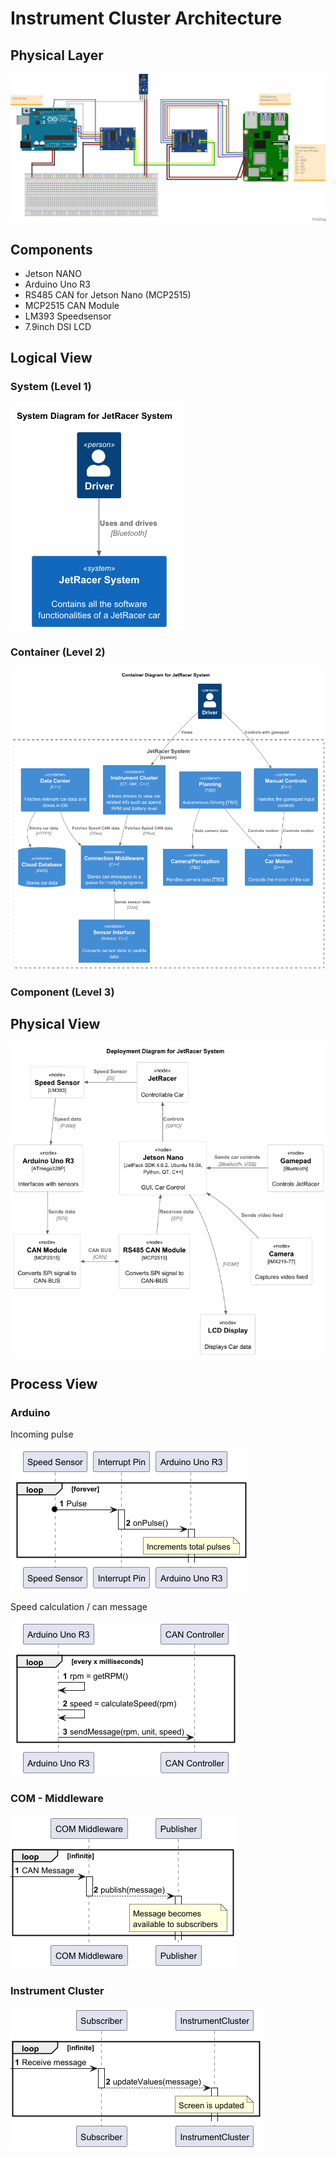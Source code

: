 # Instrument Cluster Architecture

## Physical Layer

![PiRacer](images/piracer_schematics.png)

## Components

* Jetson NANO
* Arduino Uno R3
* RS485 CAN for Jetson Nano (MCP2515)
* MCP2515 CAN Module
* LM393 Speedsensor
* 7.9inch DSI LCD

## Logical View

### System (Level 1)

![Architecture](diagrams/out/System-System_Diagram_for_JetRacer_System.png)

### Container (Level 2)

![Container](diagrams/out/techtribesjs-Container_Diagram_for_JetRacer_System.png)

### Component (Level 3)

## Physical View

![Deployment](diagrams/out/deployment-Deployment_Diagram_for_JetRacer_System.png)

## Process View

### Arduino

Incoming pulse

![Arduino](diagrams/out/process/arduino_speed_pulse.png)

Speed calculation / can message

![Arduino](diagrams/out/process/arduino_speed_calc.png)

### COM - Middleware

![Arduino](diagrams/out/process/com_can.png)

### Instrument Cluster

![Arduino](diagrams/out/process/cluster_subscriber.png)
